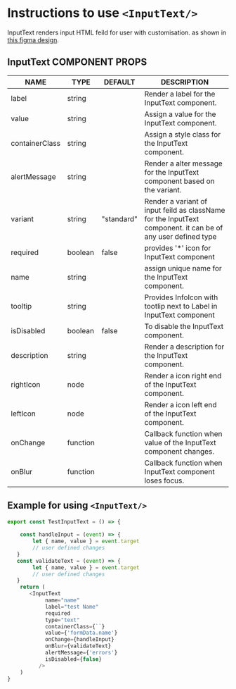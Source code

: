 # Instructions to use ```<InputText/>```

InputText renders input HTML feild for user with customisation. as shown in [this figma design](https://www.figma.com/file/EzHwLyhRo61Npn3uxore3o/Meta?node-id=716%3A46877).
## InputText COMPONENT PROPS

| NAME        | TYPE            | DEFAULT       | DESCRIPTION   |
| ----------- | --------------- | --------- | ----------- |
| label     | string |       | Render a label for the InputText component.     |
| value     | string |       | Assign a value for the InputText component.     |
| containerClass     | string |       | Assign a style class for the InputText component.     |
| alertMessage     | string |       | Render a alter message for the InputText component based on the variant.     | 
| variant     | string | "standard"      | Render a variant of input feild as className for the InputText component.  it can be of any user defined type | 
| required     | boolean |    false   | provides '*' icon for InputText component |
| name     | string |       | assign unique name for the InputText component.     | 
| tooltip     | string |       | Provides InfoIcon with tootlip next to Label in InputText component |
| isDisabled     | boolean |   false    | To disable the InputText component.     | 
| description     | string |       | Render a description for the InputText component.     | 
| rightIcon     | node |       | Render a icon right end of the InputText component.     | 
| leftIcon     | node |       | Render a icon left end of the InputText component.     | 
| onChange     | function |    | Callback function when value of the InputText component changes.   |
| onBlur     | function |    | Callback function when InputText component loses focus.   |


## Example for using  `<InputText/>`

```javascript 
export const TestInputText = () => {
    
    const handleInput = (event) => {
        let { name, value } = event.target
        // user defined changes
   }
   const validateText = (event) => {
        let { name, value } = event.target
        // user defined changes
   }
    return (
       <InputText
            name="name"
            label="test Name"
            required
            type="text"
            containerClass={``}
            value={'formData.name'}
            onChange={handleInput}
            onBlur={validateText}
            alertMessage={'errors'}
            isDisabled={false}
          />
    )
}
 ```        
